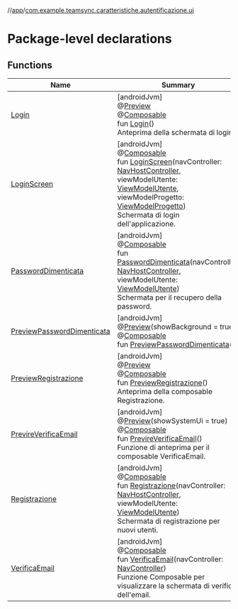 //[app](../../index.md)/[com.example.teamsync.caratteristiche.autentificazione.ui](index.md)

# Package-level declarations

## Functions

| Name | Summary |
|---|---|
| [Login](-login.md) | [androidJvm]<br>@[Preview](https://developer.android.com/reference/kotlin/androidx/compose/ui/tooling/preview/Preview.html)<br>@[Composable](https://developer.android.com/reference/kotlin/androidx/compose/runtime/Composable.html)<br>fun [Login](-login.md)()<br>Anteprima della schermata di login. |
| [LoginScreen](-login-screen.md) | [androidJvm]<br>@[Composable](https://developer.android.com/reference/kotlin/androidx/compose/runtime/Composable.html)<br>fun [LoginScreen](-login-screen.md)(navController: [NavHostController](https://developer.android.com/reference/kotlin/androidx/navigation/NavHostController.html), viewModelUtente: [ViewModelUtente](../com.example.teamsync.caratteristiche.autentificazione.data.viewModel/-view-model-utente/index.md), viewModelProgetto: [ViewModelProgetto](../com.example.teamsync.caratteristiche.iTuoiProgetti.data.viewModel/-view-model-progetto/index.md))<br>Schermata di login dell'applicazione. |
| [PasswordDimenticata](-password-dimenticata.md) | [androidJvm]<br>@[Composable](https://developer.android.com/reference/kotlin/androidx/compose/runtime/Composable.html)<br>fun [PasswordDimenticata](-password-dimenticata.md)(navController: [NavHostController](https://developer.android.com/reference/kotlin/androidx/navigation/NavHostController.html), viewModelUtente: [ViewModelUtente](../com.example.teamsync.caratteristiche.autentificazione.data.viewModel/-view-model-utente/index.md))<br>Schermata per il recupero della password. |
| [PreviewPasswordDimenticata](-preview-password-dimenticata.md) | [androidJvm]<br>@[Preview](https://developer.android.com/reference/kotlin/androidx/compose/ui/tooling/preview/Preview.html)(showBackground = true)<br>@[Composable](https://developer.android.com/reference/kotlin/androidx/compose/runtime/Composable.html)<br>fun [PreviewPasswordDimenticata](-preview-password-dimenticata.md)() |
| [PreviewRegistrazione](-preview-registrazione.md) | [androidJvm]<br>@[Preview](https://developer.android.com/reference/kotlin/androidx/compose/ui/tooling/preview/Preview.html)<br>@[Composable](https://developer.android.com/reference/kotlin/androidx/compose/runtime/Composable.html)<br>fun [PreviewRegistrazione](-preview-registrazione.md)()<br>Anteprima della composable Registrazione. |
| [PrevireVerificaEmail](-previre-verifica-email.md) | [androidJvm]<br>@[Preview](https://developer.android.com/reference/kotlin/androidx/compose/ui/tooling/preview/Preview.html)(showSystemUi = true)<br>@[Composable](https://developer.android.com/reference/kotlin/androidx/compose/runtime/Composable.html)<br>fun [PrevireVerificaEmail](-previre-verifica-email.md)()<br>Funzione di anteprima per il composable VerificaEmail. |
| [Registrazione](-registrazione.md) | [androidJvm]<br>@[Composable](https://developer.android.com/reference/kotlin/androidx/compose/runtime/Composable.html)<br>fun [Registrazione](-registrazione.md)(navController: [NavHostController](https://developer.android.com/reference/kotlin/androidx/navigation/NavHostController.html), viewModelUtente: [ViewModelUtente](../com.example.teamsync.caratteristiche.autentificazione.data.viewModel/-view-model-utente/index.md))<br>Schermata di registrazione per nuovi utenti. |
| [VerificaEmail](-verifica-email.md) | [androidJvm]<br>@[Composable](https://developer.android.com/reference/kotlin/androidx/compose/runtime/Composable.html)<br>fun [VerificaEmail](-verifica-email.md)(navController: [NavController](https://developer.android.com/reference/kotlin/androidx/navigation/NavController.html))<br>Funzione Composable per visualizzare la schermata di verifica dell'email. |
